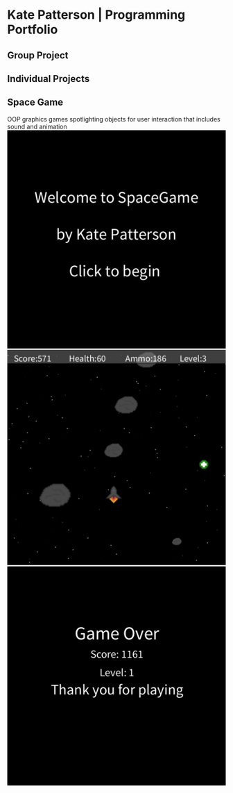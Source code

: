 # Kate Patterson | Programming Portfolio

## Group Project

## Individual Projects

## Space Game
OOP graphics games spotlighting objects for user interaction that includes sound and animation
![Spacegame Menu](https://github.com/katepatterson/programmingportfolio/blob/main/images/SpaceGameStart.png?raw=true)
![Spacegame Gameplay](https://github.com/katepatterson/programmingportfolio/blob/main/images/SpaceGamePlay.png?raw=true)
![Spacegame GameOver](https://github.com/katepatterson/programmingportfolio/blob/main/images/SpaceGameEnd.png?raw=true)
